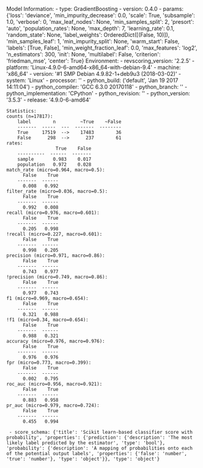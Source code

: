 Model Information:
	 - type: GradientBoosting
	 - version: 0.4.0
	 - params: {'loss': 'deviance', 'min_impurity_decrease': 0.0, 'scale': True, 'subsample': 1.0, 'verbose': 0, 'max_leaf_nodes': None, 'min_samples_split': 2, 'presort': 'auto', 'population_rates': None, 'max_depth': 7, 'learning_rate': 0.1, 'random_state': None, 'label_weights': OrderedDict([(False, 10)]), 'min_samples_leaf': 1, 'min_impurity_split': None, 'warm_start': False, 'labels': [True, False], 'min_weight_fraction_leaf': 0.0, 'max_features': 'log2', 'n_estimators': 300, 'init': None, 'multilabel': False, 'criterion': 'friedman_mse', 'center': True}
	Environment:
	 - revscoring_version: '2.2.5'
	 - platform: 'Linux-4.9.0-6-amd64-x86_64-with-debian-9.4'
	 - machine: 'x86_64'
	 - version: '#1 SMP Debian 4.9.82-1+deb9u3 (2018-03-02)'
	 - system: 'Linux'
	 - processor: ''
	 - python_build: ('default', 'Jan 19 2017 14:11:04')
	 - python_compiler: 'GCC 6.3.0 20170118'
	 - python_branch: ''
	 - python_implementation: 'CPython'
	 - python_revision: ''
	 - python_version: '3.5.3'
	 - release: '4.9.0-6-amd64'
	
	Statistics:
	counts (n=17817):
		label        n         ~True    ~False
		-------  -----  ---  -------  --------
		True     17519  -->    17483        36
		False      298  -->      237        61
	rates:
		              True    False
		----------  ------  -------
		sample       0.983    0.017
		population   0.972    0.028
	match_rate (micro=0.964, macro=0.5):
		  False    True
		-------  ------
		  0.008   0.992
	filter_rate (micro=0.036, macro=0.5):
		  False    True
		-------  ------
		  0.992   0.008
	recall (micro=0.976, macro=0.601):
		  False    True
		-------  ------
		  0.205   0.998
	!recall (micro=0.227, macro=0.601):
		  False    True
		-------  ------
		  0.998   0.205
	precision (micro=0.971, macro=0.86):
		  False    True
		-------  ------
		  0.743   0.977
	!precision (micro=0.749, macro=0.86):
		  False    True
		-------  ------
		  0.977   0.743
	f1 (micro=0.969, macro=0.654):
		  False    True
		-------  ------
		  0.321   0.988
	!f1 (micro=0.34, macro=0.654):
		  False    True
		-------  ------
		  0.988   0.321
	accuracy (micro=0.976, macro=0.976):
		  False    True
		-------  ------
		  0.976   0.976
	fpr (micro=0.773, macro=0.399):
		  False    True
		-------  ------
		  0.002   0.795
	roc_auc (micro=0.956, macro=0.921):
		  False    True
		-------  ------
		  0.883   0.958
	pr_auc (micro=0.979, macro=0.724):
		  False    True
		-------  ------
		  0.455   0.994
	
	 - score_schema: {'title': 'Scikit learn-based classifier score with probability', 'properties': {'prediction': {'description': 'The most likely label predicted by the estimator', 'type': 'bool'}, 'probability': {'description': 'A mapping of probabilities onto each of the potential output labels', 'properties': {'false': 'number', 'true': 'number'}, 'type': 'object'}}, 'type': 'object'}

